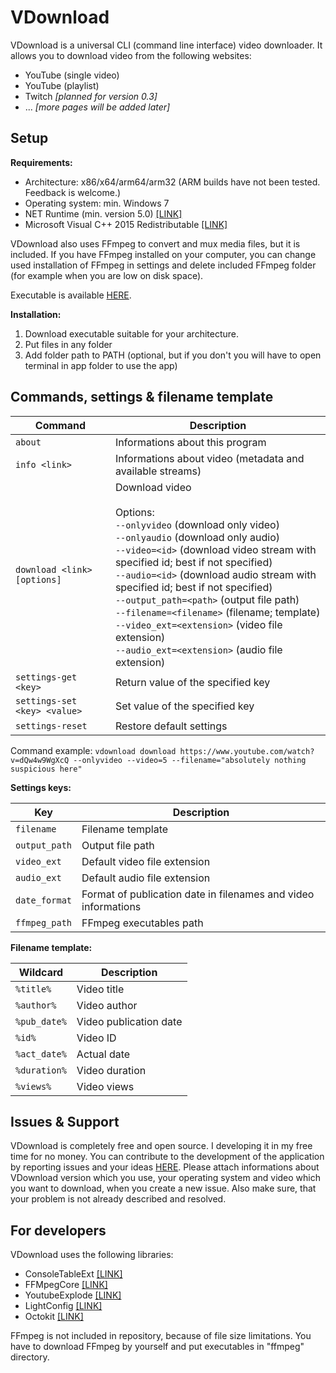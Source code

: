 # VDownload

VDownload is a universal CLI (command line interface) video downloader. It allows you to download video from the following websites:
- YouTube (single video)
- YouTube (playlist)
- Twitch *[planned for version 0.3]*
- ... *[more pages will be added later]*

## Setup

**Requirements:**

- Architecture: x86/x64/arm64/arm32 (ARM builds have not been tested. Feedback is welcome.)
- Operating system: min. Windows 7
- NET Runtime (min. version 5.0) [[LINK]](https://dotnet.microsoft.com/download)
- Microsoft Visual C++ 2015 Redistributable [[LINK]](https://www.microsoft.com/en-US/download/details.aspx?id=48145)
 
VDownload also uses FFmpeg to convert and mux media files, but it is included. If you have FFmpeg installed on your computer, you can change used installation of FFmpeg in settings and delete included FFmpeg folder (for example when you are low on disk space).

Executable is available [HERE](https://github.com/mateuszskoczek/VDownload/releases).


**Installation:**

1. Download executable suitable for your architecture.
2. Put files in any folder
3. Add folder path to PATH (optional, but if you don't you will have to open terminal in app folder to use the app)



## Commands, settings & filename template

| Command                      | Description                                                                                                                                                                                                                                                                                                                                                                                                                                                             |
| ---------------------------- | ----------------------------------------------------------------------------------------------------------------------------------------------------------------------------------------------------------------------------------------------------------------------------------------------------------------------------------------------------------------------------------------------------------------------------------------------------------------------- |
| `about`                      | Informations about this program                                                                                                                                                                                                                                                                                                                                                                                                                                         |
| `info <link>`                | Informations about video (metadata and available streams)                                                                                                                                                                                                                                                                                                                                                                                                               |
| `download <link> [options]`  | Download video<br><br>Options:<br>`--onlyvideo` (download only video)<br>`--onlyaudio` (download only audio)<br>`--video=<id>` (download video stream with specified id; best if not specified)<br>`--audio=<id>` (download audio stream with specified id; best if not specified)<br>`--output_path=<path>` (output file path)<br>`--filename=<filename>` (filename; template)<br>`--video_ext=<extension>` (video file extension)<br>`--audio_ext=<extension>` (audio file extension) |
| `settings-get <key>`         | Return value of the specified key                                                                                                                                                                                                                                                                                                                                                                                                                                       |
| `settings-set <key> <value>` | Set value of the specified key                                                                                                                                                                                                                                                                                                                                                                                                                                          |
| `settings-reset`             | Restore default settings                                                                                                                                                                                                                                                                                                                                                                                                                                                |

Command example: `vdownload download https://www.youtube.com/watch?v=dQw4w9WgXcQ --onlyvideo --video=5 --filename="absolutely nothing suspicious here"`


**Settings keys:**

| Key           | Description                                                    |
| ------------- | -------------------------------------------------------------- |
| `filename`    | Filename template                                              |
| `output_path` | Output file path                                               |
| `video_ext`   | Default video file extension                                   |
| `audio_ext`   | Default audio file extension                                   |
| `date_format` | Format of publication date in filenames and video informations |
| `ffmpeg_path` | FFmpeg executables path                                        |


**Filename template:**

| Wildcard     | Description            |
| ------------ | ---------------------- |
| `%title%`    | Video title            |
| `%author%`   | Video author           |
| `%pub_date%` | Video publication date |
| `%id%`       | Video ID               |
| `%act_date%` | Actual date            |
| `%duration%` | Video duration         |
| `%views%`    | Video views            |



## Issues & Support

VDownload is completely free and open source. I developing it in my free time for no money. You can contribute to the development of the application by reporting issues and your ideas [HERE](https://github.com/mateuszskoczek/VDownload/issues). Please attach informations about VDownload version which you use, your operating system and video which you want to download, when you create a new issue. Also make sure, that your problem is not already described and resolved.



## For developers

VDownload uses the following libraries:
- ConsoleTableExt [[LINK]](https://github.com/minhhungit/ConsoleTableExt)
- FFMpegCore [[LINK]](https://github.com/rosenbjerg/FFMpegCore)
- YoutubeExplode [[LINK]](https://github.com/Tyrrrz/YoutubeExplode)
- LightConfig [[LINK]](https://github.com/mateuszskoczek/LightConfig)
- Octokit [[LINK]](https://github.com/octokit/octokit.net)

FFmpeg is not included in repository, because of file size limitations. You have to download FFmpeg by yourself and put executables in "ffmpeg" directory.